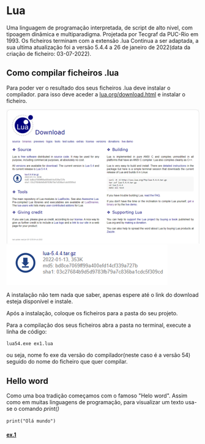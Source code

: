 # Lua

Uma linguagem de programação interpretada, de script de alto nivel, com tipoagem dinâmica e multiparadigma. 
Projetada por Tecgraf da PUC-Rio em 1993.
Os ficheiros terminam com a extensão .lua
Continua a ser adaptada, a sua ultima atualização foi a versão 5.4.4 a 26 de janeiro de 2022(data da criação de ficheiro: 03-07-2022).

## Como compilar ficheiros .lua

Para poder ver o resultado dos seus ficheiros .lua deve instalar o compilador.
para isso deve aceder a [lua.org/download.html](https://www.lua.org/download.html) e instalar o ficheiro.

<img src="img/download.png">

<img src="img/exe.png">

A instalação não tem nada que saber, apenas espere até o link do download esteja disponível e instale.

Após a instalação, coloque os ficheiros para a pasta do seu projeto.

Para a compilação dos seus ficheiros abra a pasta no terminal, execute a linha de código:

```
lua54.exe ex1.lua
```

ou seja, nome fo exe da versão do compilador(neste caso é a versão 54) seguido do nome do ficheiro que quer compilar.


## Hello word

Como uma boa tradição começamos com o famoso "Helo word".
Assim como em muitas linguagens de programação, para visualizar um texto usa-se o comando _print()_

``` print("Olá mundo")  ```

#### [ex.1](https://github.com/jssicapedro/estudo_lua/blob/main/ex1-hello.lua)
